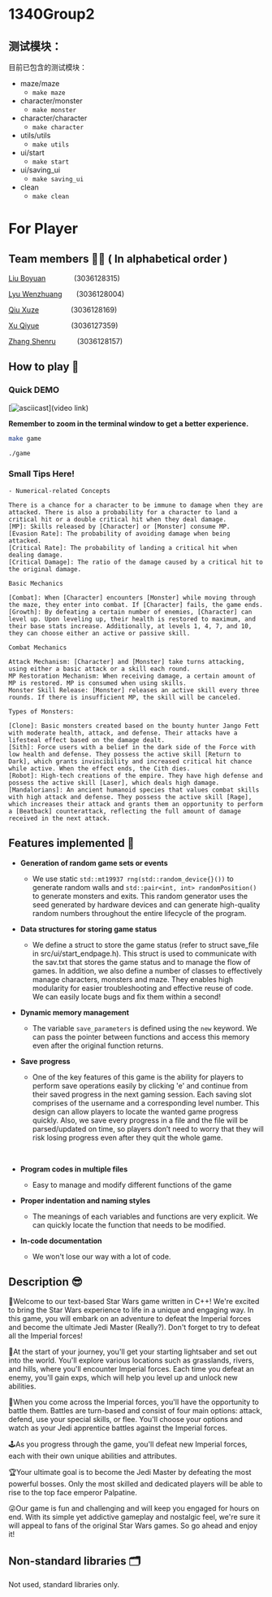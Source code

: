 # 1340Group2
## 测试模块：

目前已包含的测试模块：
- maze/maze
  - `make maze`
- character/monster
  - `make monster`
- character/character
  - `make character`
- utils/utils
  - `make utils`
- ui/start
  - `make start`
- ui/saving_ui
  - `make saving_ui`
- clean
  - `make clean`

# For Player
## Team members 🧑‍💻 ( In alphabetical order )
[Liu Boyuan]()&ensp;&ensp;&ensp;&ensp;&ensp;&ensp;&ensp;&ensp;(3036128315)

[Lyu Wenzhuang]()&ensp;&ensp;&ensp;&ensp;(3036128004)

[Qiu Xuze]()&ensp;&ensp;&ensp;&ensp;&ensp;&ensp;&ensp;&ensp;&ensp;(3036128169)

[Xu Qiyue]()&ensp;&ensp;&ensp;&ensp;&ensp;&ensp;&ensp;&ensp;&ensp;(3036127359)

[Zhang Shenru]()&ensp;&ensp;&ensp;&ensp;&ensp;&ensp;(3036128157)

## How to play 🤗
### Quick DEMO
[![asciicast](https://youtu.be/4_AzfZmNWAg)](video link)

**Remember to zoom in the terminal window to get a better experience.**
```bash
make game
```
```bash
./game
```
### Small Tips Here!
    - Numerical-related Concepts

    There is a chance for a character to be immune to damage when they are attacked. There is also a probability for a character to land a critical hit or a double critical hit when they deal damage.
    [MP]: Skills released by [Character] or [Monster] consume MP.
    [Evasion Rate]: The probability of avoiding damage when being attacked.
    [Critical Rate]: The probability of landing a critical hit when dealing damage.
    [Critical Damage]: The ratio of the damage caused by a critical hit to the original damage.

    Basic Mechanics

    [Combat]: When [Character] encounters [Monster] while moving through the maze, they enter into combat. If [Character] fails, the game ends.
    [Growth]: By defeating a certain number of enemies, [Character] can level up. Upon leveling up, their health is restored to maximum, and their base stats increase. Additionally, at levels 1, 4, 7, and 10, they can choose either an active or passive skill.

    Combat Mechanics

    Attack Mechanism: [Character] and [Monster] take turns attacking, using either a basic attack or a skill each round.
    MP Restoration Mechanism: When receiving damage, a certain amount of MP is restored. MP is consumed when using skills.
    Monster Skill Release: [Monster] releases an active skill every three rounds. If there is insufficient MP, the skill will be canceled.

    Types of Monsters:

    [Clone]: Basic monsters created based on the bounty hunter Jango Fett with moderate health, attack, and defense. Their attacks have a lifesteal effect based on the damage dealt.
    [Sith]: Force users with a belief in the dark side of the Force with low health and defense. They possess the active skill [Return to Dark], which grants invincibility and increased critical hit chance while active. When the effect ends, the Cith dies.
    [Robot]: High-tech creations of the empire. They have high defense and possess the active skill [Laser], which deals high damage.
    [Mandalorians]: An ancient humanoid species that values combat skills with high attack and defense. They possess the active skill [Rage], which increases their attack and grants them an opportunity to perform a [Beatback] counterattack, reflecting the full amount of damage received in the next attack.


## Features implemented 🚀
- **Generation of random game sets or events**

    - We use static `std::mt19937 rng(std::random_device{}())` to generate random walls and `std::pair<int, int> randomPosition()` to generate monsters and exits. This random generator uses the seed generated by hardware devices and can generate high-quality random numbers throughout the entire lifecycle of the program.
⁣⁣⁣⁣
- **Data structures for storing game status**

    - We define a struct to store the game status (refer to struct save_file in src/ui/start_endpage.h). This struct is used to communicate with the sav.txt that stores the game status and to manage the flow of games. In addition, we also define a number of classes to effectively manage characters, monsters and maze. They enables high modularity for easier troubleshooting and effective reuse of code. We can easily locate bugs and fix them within a second!
⁣⁣⁣⁣
- **Dynamic memory management**

    - The variable `save_parameters` is defined using the `new` keyword. We can pass the pointer between functions and access this memory even after the original function returns.
⁣⁣⁣⁣
- **Save progress**

    - One of the key features of this game is the ability for players to perform save operations easily by clicking 'e' and continue from their saved progress in the next gaming session.
    Each saving slot comprises of the username and a corresponding level number. This design can allow players to locate the wanted game progress quickly.
    Also, we save every progress in a file and the file will be parsed/updated on time, so players don’t need to worry that they will risk losing progress even after they quit the whole game.

⁣⁣⁣⁣
- **Program codes in multiple files**

    - Easy to manage and modify different functions of the game
⁣⁣⁣⁣
- **Proper indentation and naming styles**

    - The meanings of each variables and functions are very explicit. We can quickly locate the function that needs to be modified.
⁣⁣⁣⁣
- **In-code documentation**

    - We won't lose our way with a lot of code.


## Description 😎
💎Welcome to our text-based Star Wars game written in C++! We're excited to bring the Star Wars experience to life in a unique and engaging way. In this game, you will embark on an adventure to defeat the Imperial forces and become the ultimate Jedi Master (Really?). Don't forget to try to defeat all the Imperial forces!

🎢At the start of your journey, you'll get your starting lightsaber and set out into the world. You'll explore various locations such as grasslands, rivers, and hills, where you'll encounter Imperial forces. Each time you defeat an enemy, you'll gain exps, which will help you level up and unlock new abilities.

👾When you come across the Imperial forces, you'll have the opportunity to battle them. Battles are turn-based and consist of four main options: attack, defend, use your special skills, or flee. You'll choose your options and watch as your Jedi apprentice battles against the Imperial forces.

🕹️As you progress through the game, you'll defeat new Imperial forces, each with their own unique abilities and attributes.

🏆Your ultimate goal is to become the Jedi Master by defeating the most powerful bosses. Only the most skilled and dedicated players will be able to rise to the top face emperor Palpatine.

😜Our game is fun and challenging and will keep you engaged for hours on end. With its simple yet addictive gameplay and nostalgic feel, we're sure it will appeal to fans of the original Star Wars games. So go ahead and enjoy it!

## Non-standard libraries 🗂️
Not used, standard libraries only.

